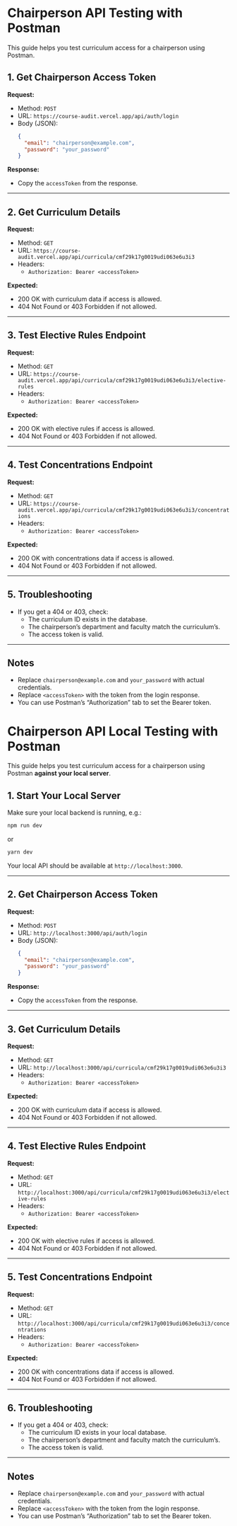 # Chairperson API Testing with Postman

This guide helps you test curriculum access for a chairperson using Postman.

## 1. Get Chairperson Access Token

**Request:**
- Method: `POST`
- URL: `https://course-audit.vercel.app/api/auth/login`
- Body (JSON):
  ```json
  {
    "email": "chairperson@example.com",
    "password": "your_password"
  }
  ```

**Response:**
- Copy the `accessToken` from the response.

---

## 2. Get Curriculum Details

**Request:**
- Method: `GET`
- URL: `https://course-audit.vercel.app/api/curricula/cmf29k17g0019udi063e6u3i3`
- Headers:
  - `Authorization: Bearer <accessToken>`

**Expected:**
- 200 OK with curriculum data if access is allowed.
- 404 Not Found or 403 Forbidden if not allowed.

---

## 3. Test Elective Rules Endpoint

**Request:**
- Method: `GET`
- URL: `https://course-audit.vercel.app/api/curricula/cmf29k17g0019udi063e6u3i3/elective-rules`
- Headers:
  - `Authorization: Bearer <accessToken>`

**Expected:**
- 200 OK with elective rules if access is allowed.
- 404 Not Found or 403 Forbidden if not allowed.

---

## 4. Test Concentrations Endpoint

**Request:**
- Method: `GET`
- URL: `https://course-audit.vercel.app/api/curricula/cmf29k17g0019udi063e6u3i3/concentrations`
- Headers:
  - `Authorization: Bearer <accessToken>`

**Expected:**
- 200 OK with concentrations data if access is allowed.
- 404 Not Found or 403 Forbidden if not allowed.

---

## 5. Troubleshooting

- If you get a 404 or 403, check:
  - The curriculum ID exists in the database.
  - The chairperson’s department and faculty match the curriculum’s.
  - The access token is valid.

---

## Notes

- Replace `chairperson@example.com` and `your_password` with actual credentials.
- Replace `<accessToken>` with the token from the login response.
- You can use Postman’s “Authorization” tab to set the Bearer token.


# Chairperson API Local Testing with Postman

This guide helps you test curriculum access for a chairperson using Postman **against your local server**.

## 1. Start Your Local Server

Make sure your local backend is running, e.g.:
```bash
npm run dev
```
or
```bash
yarn dev
```
Your local API should be available at `http://localhost:3000`.

---

## 2. Get Chairperson Access Token

**Request:**
- Method: `POST`
- URL: `http://localhost:3000/api/auth/login`
- Body (JSON):
  ```json
  {
    "email": "chairperson@example.com",
    "password": "your_password"
  }
  ```

**Response:**
- Copy the `accessToken` from the response.

---

## 3. Get Curriculum Details

**Request:**
- Method: `GET`
- URL: `http://localhost:3000/api/curricula/cmf29k17g0019udi063e6u3i3`
- Headers:
  - `Authorization: Bearer <accessToken>`

**Expected:**
- 200 OK with curriculum data if access is allowed.
- 404 Not Found or 403 Forbidden if not allowed.

---

## 4. Test Elective Rules Endpoint

**Request:**
- Method: `GET`
- URL: `http://localhost:3000/api/curricula/cmf29k17g0019udi063e6u3i3/elective-rules`
- Headers:
  - `Authorization: Bearer <accessToken>`

**Expected:**
- 200 OK with elective rules if access is allowed.
- 404 Not Found or 403 Forbidden if not allowed.

---

## 5. Test Concentrations Endpoint

**Request:**
- Method: `GET`
- URL: `http://localhost:3000/api/curricula/cmf29k17g0019udi063e6u3i3/concentrations`
- Headers:
  - `Authorization: Bearer <accessToken>`

**Expected:**
- 200 OK with concentrations data if access is allowed.
- 404 Not Found or 403 Forbidden if not allowed.

---

## 6. Troubleshooting

- If you get a 404 or 403, check:
  - The curriculum ID exists in your local database.
  - The chairperson’s department and faculty match the curriculum’s.
  - The access token is valid.

---

## Notes

- Replace `chairperson@example.com` and `your_password` with actual credentials.
- Replace `<accessToken>` with the token from the login response.
- You can use Postman’s “Authorization” tab to set the Bearer token.